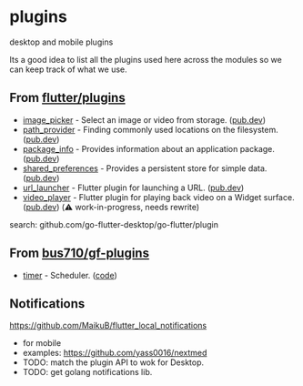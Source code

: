 # plugins

desktop and mobile plugins

Its a good idea to list all the plugins used here across the modules so we can keep track of what we use.

## From [flutter/plugins](https://github.com/flutter/plugins)

- [image_picker](image_picker) - Select an image or video from storage. ([pub.dev](https://pub.dev/packages/image_picker))
- [path_provider](path_provider) - Finding commonly used locations on the filesystem. ([pub.dev](https://pub.dev/packages/path_provider))
- [package_info](package_info) - Provides information about an application package. ([pub.dev](https://pub.dev/packages/package_info))
- [shared_preferences](shared_preferences) - Provides a persistent store for simple data. ([pub.dev](https://pub.dev/packages/shared_preferences))
- [url_launcher](url_launcher) - Flutter plugin for launching a URL. ([pub.dev](https://pub.dev/packages/url_launcher))
- [video_player](video_player) - Flutter plugin for playing back video on a Widget surface. ([pub.dev](https://pub.dev/packages/video_player)) (:warning: work-in-progress, needs rewrite)


search: 
github.com/go-flutter-desktop/go-flutter/plugin

## From [bus710/gf-plugins](https://github.com/bus710/gf-plugins)

- [timer](timer) - Scheduler. ([code](https://github.com/bus710/gf-plugins/blob/master/plugins/timer/timer.go))


## Notifications

https://github.com/MaikuB/flutter_local_notifications
- for mobile
- examples: https://github.com/yass0016/nextmed
- TODO: match the plugin API to wok for Desktop.
- TODO: get golang notifications lib.
